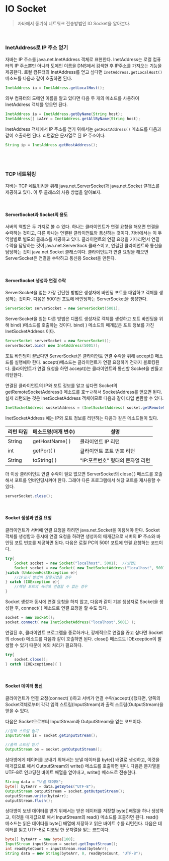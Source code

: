 # IO Socket

> 자바에서 동기식 네트워크 전송방법인 IO Socket을 알아본다.

<br>

### InetAddress로 IP 주소 얻기

자바는 IP 주소를 java.net.InetAddress 객체로 표현한다. InetAddress는 로컬 컴퓨터의 IP 주소뿐만 아니라 도메인 이름을 DNS에서 검색한 후 IP주소를 가져오는 기능을 제공한다. 로컬 컴퓨터의 InetAddress를 얻고 싶다면 `InetAddress.getLocalHost()` 메소드를 다음과 같이 호출하면 된다.

```java
InetAddress ia = InetAddress.getLocalHost();
```

외부 컴퓨터의 도메인 이름을 알고 있다면 다음 두 개의 메소드를 사용하여 InetAddress 객체를 얻으면 된다.

```java
InetAddress ia = InetAddress.getByName(String host);
InetAddress[] iaArr = InetAddress.getAllByName(String host);
```

InetAddress 객체에서 IP 주소를 얻기 위해서는 `getHostAddress()` 메소드를 다음과 같이 호출하면 된다. 리턴값은 문자열로 된 IP 주소이다.

```java
String ip = InetAddress.getHostAddress();
```

<br>

<br>

### TCP 네트워킹

자바는 TCP 네트워킹을 위해 java.net.ServerSocket과 java.net.Socket 클래스를 제공하고 있다. 이 두 클래스의 사용 방법을 알아보자.

<br>

#### ServerSocket과 Socket의 용도

서버의 역할은 두 가지로 볼 수 있다. 하나는 클라이언트가 연결 요청을 해오면 연결을 수락하는 것이고, 다른 하나는 연결된 클라이언트와 통신하는 것이다. 자바에서는 이 두 역할별로 별도의 클래스를 제공하고 있다. 클라이언트의 연결 요청을 기다리면서 연결 수락을 담당하는 것이 java.net.ServerSock 클래스이고, 연결된 클라이언트와 통신을 담당하는 것이 java.net.Socket 클래스이다. 클라이언트가 연결 요청을 해오면 ServerSocket은 연결을 수락하고 통신용 Socket을 만든다.

<br>

#### ServerSocket 생성과 연결 수락

ServerSocket을 얻는 가장 간단한 방법은 생성자에 바인딩 포트를 대입하고 객체를 생성하는 것이다. 다음은 5001번 포트에 바인딩하는 ServerSocket을 생성한다.

```java
ServerSocket serverSocket = new ServerSocket(5001);
```

ServerSocket을 얻는 다른 방법은 디폴트 생성자로 객체를 생성하고 포트 바인딩을 위해 bind( )메소드를 호출하는 것이다. bind( ) 메소드의 매개값은 포트 정보를 가진 InetSocketAddress 이다.

```java
ServerSocket serverSocket = new ServerSocket();
serverSocket.bind( new InetAddress(5001));
```

포트 바인딩이 끝났다면 ServerSocket은 클라이언트 연결 수락을 위해 accept() 메소드를 실행해야 한다. accept()메소드는 클라이언트가 연결 요청하기 전까지 블로킹된다. 클라이언트가 연결 요청을 하면 accept()는 클라이언트와 통신할 Socket을 만들고 리턴한다.

연결된 클라이언트의 IP와 포트 정보를 알고 싶다면 Socket의 getRemoteSocketAddress() 메소드를 호ㅜㄹ해서 SocketAddress를 얻으면 된다. 실제 리턴되는 것은 InetSocketAddress 객체이므로 다음과 같이 타입 변환할 수 있다.

```java
InetSocketAddress socketAddress = (InetSocketAddress) socket.getRemoteSocketAddress();
```

InetSocketAddress 에는 IP와 포트 정보를 리턴하는 다음과 같은 메소드들이 있다.

| 리턴 타입 | 메소드명(매개 변수) | 설명                             |
| --------- | ------------------- | -------------------------------- |
| String    | getHostName( )      | 클라이언트 IP 리턴               |
| int       | getPort( )          | 클라이언트 포트 번호 리턴        |
| String    | toString( )         | "IP:포트번호" 형태의 문자열 리턴 |

더 이상 클라이언트 연결 수락이 필요 없으면 ServerSocket의 close( ) 메소드를 호출해서 포트를 언바인딩시켜야 한다. 그래야 다른 프로그램에서 해당 포트를 재사용할 수 있다.

```java
serverSocket.close();	
```

<br>

#### Socket 생성과 연결 요청

클라이언트가 서버에 연결 요청을 하려면 java.net.Socket을 이용해야 한다. Socket 객체를 생성함과 동시에 연결 요청을 하려면 생성자의 매개값으로 서버의 IP 주소와 바인딩 포트 번호를 제공하면 된다. 다음은 로컬 PC의 5001 포트에 연결 요청하는 코드이다.

```java
try{
	Socket socket = new Socket("localhost", 5001);	//방법1
	Socket socket = new Socket( new InetSocketAddress("localhost", 5001) );	//방법2
}catch (UnknownHostException e){
	//IP표기 방법이 잘못되었을 경우
} catch (IOException e){
	//해당 포트의 서버에 연결할 수 없는 경우
}
```

Socket  생성과 동시에 연결 요청을 하지 않고, 다음과 같이 기본 생성자로 Socket을 생성한 후, connect( ) 메소드로 연결 요청을 할 수도 있다.

```java
socket = new Socket();
socket.connect( new InetSocketAddress("localhost",5001) );
```

연결된 후, 클라이언트 프로그램을 종료하거나, 강제적으로 연결을 끊고 싶다면 Socket의 close() 메소드를 다음과 같이 호출하면 된다. close() 메소드도 IOException이 발생할 수 있기 때문에 예외 처리가 필요하다.

```java
try{
	socket.close();
} catch (IOExceptione){ }
```

<br>

#### Socket 데이터 통신

클라이언트가 연결 요청(connect( ))하고 서버가 연결 수락(accept())했다면, 양쪽의 Socket객체로부터 각각 입력 스트림(InputStream)과 출력 스트림(OutputStream)을 얻을 수 있다.

다음은 Socket으로부터 InputStream과 OutputStream을 얻는 코드이다.

```java
//입력 스트림 얻기
InputStream is = socket.getInputStream();

//출력 스트림 얻기
OutputStream os = socket.getOutputStream();
```

상대방에게 데이터를 보내기 위해서는 보낼 데이터를 byte[] 배열로 생성하고, 이것을 매개값으로 해서 OutputStream의 write() 메소드를 호출하면 된다. 다음은 문자열을 UTF-8로 인코딩한 바이트 배열을 얻어내고, write() 메소드로 전송한다.

```java
String data = "보낼 데이터";
byte[] byteArr = data.getBytes("UTF-8");
OutputStream outputStream = socket.getOutputStream();
outputStream.write(byteArr);
outputStream.flush();
```

상대방이 보낸 데이터를 받기 위해서는 받은 데이터를 저장할 byte[]배열을 하나 생성하고, 이것을 매개값으로 해서 InputStream의 read() 메소드를 호출하면 된다. read() 메소드는 읽은 데이터를 byte[] 배열에 저장하고 읽은 바이트 수를 리턴한다. 다음은 데이터를 읽고 UTF-8로 디코딩 한 문자열을 얻는 코드이다.

```java
byte[] byteArr = new byte[100];
InputStream inputStream = socket.getInputStream();
int readByteCount = inputStream.read(byteArr);
String data = new String(byteArr, 0, readByteCount, "UTF-8");
```

